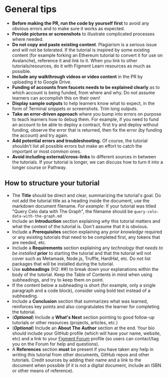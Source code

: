 # **General tips**

- **Before making the PR, run the code by yourself first** to avoid any obvious errors and to make sure it works as expected.
- **Provide** **pictures or screenshots** to illustrate complicated processes where needed.
- **Do not copy and paste existing content**. Plagiarism is a serious issue and will not be tolerated. If the tutorial is inspired by some existing content (for example forking an Ethereum tutorial to convert it for use on Avalanche), reference it and link to it. When you link to other tutorials/resources, do it with Figment Learn resources as much as possible.
- **Include any walkthrough videos or video content** in the PR by uploading it to Google Drive.
- **Funding of accounts from faucets needs to be explained clearly** as to which account is being funded, from where and why. Do not assume learners can accomplish this on their own!
- **Display sample outputs** to help learners know what to expect, in the form of Terminal snippets or screenshots. Trim long outputs.
- **Take an error-driven approach** where you bump into errors on purpose to teach learners how to debug them. For example, if you need to fund an account to be able to deploy a contract, first try and deploy without funding, observe the error that is returned, then fix the error (by funding the account) and try again.
- **Add potential errors and troubleshooting.** Of course, the tutorial shouldn't list all possible errors but make an effort to catch the important or most common ones.
- **Avoid including external/cross-links** to different sources in between the tutorials. If your tutorial is longer, we can discuss how to turn it into a longer course or Pathway.

## How to **structure your tutorial**

- The **Title** should be direct and clear, summarizing the tutorial's goal. Do not add the tutorial title as a heading inside the document, use the markdown document filename. *For example*: If your tutorial was titled "Query Celo data with The Graph", the filename should be `query-celo-data-with-the-graph.md`
- Include an **Introduction** section explaining *why* this tutorial matters and what the context of the tutorial is. Don't assume that it is obvious.
- Include a **Prerequisites** section explaining any *prior knowledge* required or any existing tutorials that need to be completed first, any tokens that are needed, etc.
- Include a **Requirements** section explaining any *technology that needs to be installed* **prior** to starting the tutorial and that the tutorial will not cover such as Metamask, Node.js, Truffle, HardHat, etc. Do not list packages that will be installed during the tutorial.
- Use **subheadings** (H2: ##) to break down your explanations within the body of the tutorial. Keep the Table of Contents in mind when using subheadings, and try to keep them on point.
- If the content below a subheading is short (for example, only a single paragraph and a code block), consider using bold text instead of a subheading.
- Include a **Conclusion** section that summarizes what was learned, reinforces key points and also congratulates the learner for completing the tutorial.
- (***Optional***) Include a **What's Next** section pointing to good follow-up tutorials or other resources (projects, articles, etc.)
- (***Optional***) Include an **About The** **Author** section at the end. Your bio should include your GitHub profile (which will have your name, website, etc) and a link to your [Figment Forum](https://community.figment.io/) profile (so users can contact/tag you on the Forum for help and questions).
- A **References** section **must** be present if you have taken any help in writing this tutorial from other documents, GitHub repos and other tutorials. Credit sources by adding their name and a link to the document when possible (if it is not a digital document, include an ISBN or other means of reference).
